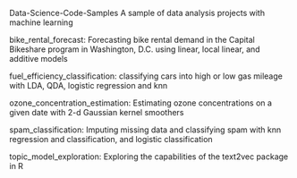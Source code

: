 Data-Science-Code-Samples
A sample of data analysis projects with machine learning

bike_rental_forecast: Forecasting bike rental demand in the Capital Bikeshare program in Washington, D.C. using linear, local linear, and additive models

fuel_efficiency_classification: classifying cars into high or low gas mileage with LDA, QDA, logistic regression and knn

ozone_concentration_estimation: Estimating ozone concentrations on a given date with 2-d Gaussian kernel smoothers

spam_classification: Imputing missing data and classifying spam with knn regression and classification, and logistic classification

topic_model_exploration: Exploring the capabilities of the text2vec package in R


